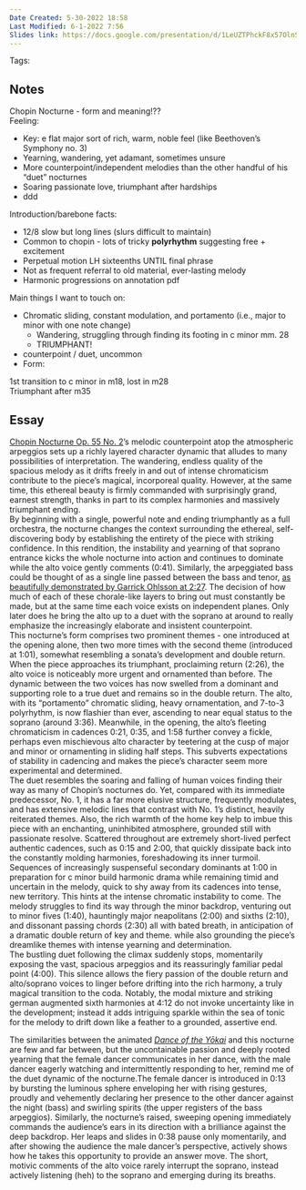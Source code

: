 ```yaml
---
Date Created: 5-30-2022 18:58
Last Modified: 6-1-2022 7:56
Slides link: https://docs.google.com/presentation/d/1LeUZTPhckF8x57OlnSB207AFplSRWGxXHmEpCX7jn90/edit?usp=sharing
---
```

Tags:
## Notes

Chopin Nocturne \- form and meaning\!??  
Feeling:

- Key: e flat major sort of rich, warm, noble feel (like Beethoven’s Symphony no. 3\)  
- Yearning, wandering, yet adamant, sometimes unsure  
- More counterpoint/independent melodies than the other handful of his “duet” nocturnes  
- Soaring passionate love, triumphant after hardships  
- ddd

Introduction/barebone facts:

- 12/8 slow but long lines (slurs difficult to maintain)  
- Common to chopin \- lots of tricky **polyrhythm** suggesting free \+ excitement  
- Perpetual motion LH sixteenths UNTIL final phrase  
- Not as frequent referral to old material, ever-lasting melody  
- Harmonic progressions on annotation pdf

Main things I want to touch on:

- Chromatic sliding, constant modulation, and portamento (i.e., major to minor with one note change)  
  - Wandering, struggling through finding its footing in c minor mm. 28  
  - TRIUMPHANT\!  
- counterpoint / duet, uncommon  
- Form: 

1st transition to c minor in m18, lost in m28  
Triumphant after m35

## Essay

[Chopin Nocturne Op. 55 No. 2](https://www.youtube.com/watch?v=f2Wyl4uI1-M)’s melodic counterpoint atop the atmospheric arpeggios sets up a richly layered character dynamic that alludes to many possibilities of interpretation. The wandering, endless quality of the spacious melody as it drifts freely in and out of intense chromaticism contribute to the piece’s magical, incorporeal quality. However, at the same time, this ethereal beauty is firmly commanded with surprisingly grand, earnest strength, thanks in part to its complex harmonies and massively triumphant ending.  
By beginning with a single, powerful note and ending triumphantly as a full orchestra, the nocturne changes the context surrounding the ethereal, self-discovering body by establishing the entirety of the piece with striking confidence. In this rendition, the instability and yearning of that soprano entrance kicks the whole nocturne into action and continues to dominate while the alto voice gently comments (0:41). Similarly, the arpeggiated bass could be thought of as a single line passed between the bass and tenor, [as beautifully demonstrated by Garrick Ohlsson at 2:27](https://youtu.be/SOsp4igO9NQ?t=147). The decision of how much of each of these chorale-like layers to bring out must constantly be made, but at the same time each voice exists on independent planes. Only later does he bring the alto up to a duet with the soprano at around to really emphasize the increasingly elaborate and insistent counterpoint.  
This nocturne’s form comprises two prominent themes \- one introduced at the opening alone, then two more times with the second theme (introduced at 1:01), somewhat resembling a sonata’s development and double return. When the piece approaches its triumphant, proclaiming return (2:26), the alto voice is noticeably more urgent and ornamented than before. The dynamic between the two voices has now swelled from a dominant and supporting role to a true duet and remains so in the double return. The alto, with its “portamento” chromatic sliding, heavy ornamentation, and 7-to-3 polyrhythm, is now flashier than ever, ascending to near equal status to the soprano (around 3:36). Meanwhile, in the opening, the alto’s fleeting chromaticism in cadences 0:21, 0:35, and 1:58 further convey a fickle, perhaps even mischievous alto character by teetering at the cusp of major and minor or ornamenting in sliding half steps. This subverts expectations of stability in cadencing and makes the piece’s character seem more experimental and determined.   
The duet resembles the soaring and falling of human voices finding their way as many of Chopin’s nocturnes do. Yet, compared with its immediate predecessor, No. 1, it has a far more elusive structure, frequently modulates, and has extensive melodic lines that contrast with No. 1’s distinct, heavily reiterated themes. Also, the rich warmth of the home key help to imbue this piece with an enchanting, uninhibited atmosphere, grounded still with passionate resolve. Scattered throughout are extremely short-lived perfect authentic cadences, such as 0:15 and 2:00, that quickly dissipate back into the constantly molding harmonies, foreshadowing its inner turmoil. Sequences of increasingly suspenseful secondary dominants at 1:00 in preparation for c minor build harmonic drama while remaining timid and uncertain in the melody, quick to shy away from its cadences into tense, new territory. This hints at the intense chromatic instability to come. The melody struggles to find its way through the minor backdrop, venturing out to minor fives (1:40), hauntingly major neapolitans (2:00) and sixths (2:10), and dissonant passing chords (2:30) all with bated breath, in anticipation of a dramatic double return of key and theme. while also grounding the piece’s dreamlike themes with intense yearning and determination.   
The bustling duet following the climax suddenly stops, momentarily exposing the vast, spacious arpeggios and its reassuringly familiar pedal point (4:00). This silence allows the fiery passion of the double return and alto/soprano voices to linger before drifting into the rich harmony, a truly magical transition to the coda. Notably, the modal mixture and striking german augmented sixth harmonies at 4:12 do not invoke uncertainty like in the development; instead it adds intriguing sparkle within the sea of tonic for the melody to drift down like a feather to a grounded, assertive end.

The similarities between the animated [*Dance of the Yōkai*](https://youtu.be/piQpugWN2Xw?t=13) and this nocturne are few and far between, but the uncontainable passion and deeply rooted yearning that the female dancer communicates in her dance, with the male dancer eagerly watching and intermittently responding to her, remind me of the duet dynamic of the nocturne.The female dancer is introduced in 0:13 by bursting the luminous sphere enveloping her with rising gestures, proudly and vehemently declaring her presence to the other dancer against the night (bass) and swirling spirits (the upper registers of the bass arpeggios). Similarly, the nocturne’s raised, sweeping opening immediately commands the audience’s ears in its direction with a brilliance against the deep backdrop. Her leaps and slides in 0:38 pause only momentarily, and after showing the audience the male dancer’s perspective, actively shows how he takes this opportunity to provide an answer move. The short, motivic comments of the alto voice rarely interrupt the soprano, instead actively listening (heh) to the soprano and emerging during its breaths. 

